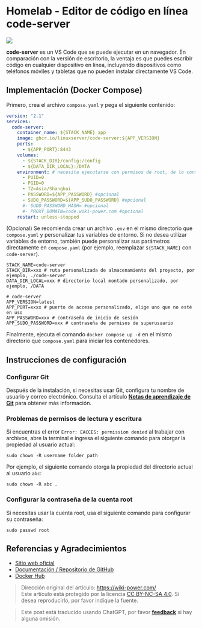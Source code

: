 # Homelab - Editor de código en línea code-server

![](https://wiki-media-1253965369.cos.ap-guangzhou.myqcloud.com/img/202304132214418.png)

**code-server** es un VS Code que se puede ejecutar en un navegador. En comparación con la versión de escritorio, la ventaja es que puedes escribir código en cualquier dispositivo en línea, incluyendo dispositivos como teléfonos móviles y tabletas que no pueden instalar directamente VS Code.

## Implementación (Docker Compose)

Primero, crea el archivo `compose.yaml` y pega el siguiente contenido:

```yaml title="compose.yaml"
version: "2.1"
services:
  code-server:
    container_name: ${STACK_NAME}_app
    image: ghcr.io/linuxserver/code-server:${APP_VERSION}
    ports:
      - ${APP_PORT}:8443
    volumes:
      - ${STACK_DIR}/config:/config
      - ${DATA_DIR_LOCAL}:/DATA
    environment: # necesita ejecutarse con permisos de root, de lo contrario no podrá leer otros directorios de docker o el directorio raíz del host
      - PUID=0
      - PGID=0
      - TZ=Asia/Shanghai
      - PASSWORD=${APP_PASSWORD} #opcional
      - SUDO_PASSWORD=${APP_SUDO_PASSWORD} #opcional
      #- SUDO_PASSWORD_HASH= #opcional
      #- PROXY_DOMAIN=code.wiki-power.com #opcional
    restart: unless-stopped
```

(Opcional) Se recomienda crear un archivo `.env` en el mismo directorio que `compose.yaml` y personalizar tus variables de entorno. Si no desea utilizar variables de entorno, también puede personalizar sus parámetros directamente en `compose.yaml` (por ejemplo, reemplazar `${STACK_NAME}` con `code-server`).

```dotenv title=".env"
STACK_NAME=code-server
STACK_DIR=xxx # ruta personalizada de almacenamiento del proyecto, por ejemplo, ./code-server
DATA_DIR_LOCAL=xxx # directorio local montado personalizado, por ejemplo, /DATA

# code-server
APP_VERSION=latest
APP_PORT=xxxx # puerto de acceso personalizado, elige uno que no esté en uso
APP_PASSWORD=xxx # contraseña de inicio de sesión
APP_SUDO_PASSWORD=xxx # contraseña de permisos de superusuario

```

Finalmente, ejecuta el comando `docker compose up -d` en el mismo directorio que `compose.yaml` para iniciar los contenedores.

## Instrucciones de configuración

### Configurar Git

Después de la instalación, si necesitas usar Git, configura tu nombre de usuario y correo electrónico. Consulta el artículo [**Notas de aprendizaje de Git**](https://wiki-power.com/es/Git%E5%AD%A6%E4%B9%A0%E7%AC%94%E8%AE%B0#%E5%AE%89%E8%A3%85%E4%B8%8E%E9%85%8D%E7%BD%AE) para obtener más información.

### Problemas de permisos de lectura y escritura

Si encuentras el error `Error: EACCES: permission denied` al trabajar con archivos, abre la terminal e ingresa el siguiente comando para otorgar la propiedad al usuario actual:

```shell
sudo chown -R username folder_path
```

Por ejemplo, el siguiente comando otorga la propiedad del directorio actual al usuario `abc`:

```shell
sudo chown -R abc .
```

### Configurar la contraseña de la cuenta root

Si necesitas usar la cuenta root, usa el siguiente comando para configurar su contraseña:

```shell
sudo passwd root
```

## Referencias y Agradecimientos

- [Sitio web oficial](https://coder.com/docs/code-server/latest)
- [Documentación / Repositorio de GitHub](https://github.com/linuxserver/docker-code-server)
- [Docker Hub](https://hub.docker.com/r/linuxserver/code-server)

> Dirección original del artículo: <https://wiki-power.com/>  
> Este artículo está protegido por la licencia [CC BY-NC-SA 4.0](https://creativecommons.org/licenses/by/4.0/deed.zh). Si desea reproducirlo, por favor indique la fuente.

> Este post está traducido usando ChatGPT, por favor [**feedback**](https://github.com/linyuxuanlin/Wiki_MkDocs/issues/new) si hay alguna omisión.

